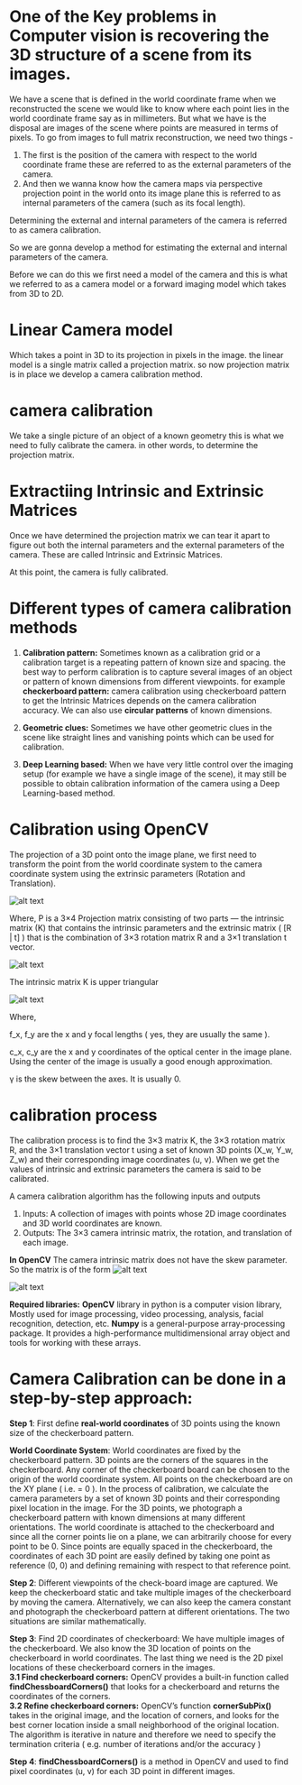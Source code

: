 # One of the Key problems in Computer vision is recovering the 3D structure of a scene from its images.

We have a scene that is defined in the world coordinate frame when we reconstructed the scene we would like to know where each point lies in the world coordinate frame say as in millimeters. But what we have is the disposal are images of the scene where points are measured in terms of pixels.
To go from images to full matrix reconstruction, we need two things - 
1. The first is the position of the camera with respect to the world coordinate frame these are referred to as the external parameters of the camera.
2. And then we wanna know how the camera maps via perspective projection point in the world onto its image plane this is referred to as internal parameters of the camera (such as its focal length).

Determining the external and internal parameters of the camera is referred to as camera calibration.

So we are gonna develop a method for estimating the external and internal parameters of the camera.

Before we can do this we first need a model of the camera and this is what we referred to as a camera model or a forward imaging model which takes from 3D to 2D.

# Linear Camera model
Which takes a point in 3D to its projection in pixels in the image. the linear model is a single matrix called a projection matrix. so now projection matrix is in place we develop a camera calibration method.


# camera calibration
We take a single picture of an object of a known geometry this is what we need to fully calibrate the camera. in other words, to determine the projection matrix.

# Extractiing Intrinsic and Extrinsic Matrices
Once we have determined the projection matrix we can tear it apart to figure out both the internal parameters and the external parameters of the camera. These are called Intrinsic and Extrinsic Matrices.

At this point, the camera is fully calibrated.

# Different types of camera calibration methods

1. **Calibration pattern:** Sometimes known as a calibration grid or a calibration target is a repeating pattern of known size and spacing. the best way to perform calibration is to capture several images of an object or pattern of known dimensions from different viewpoints. for example 
	**checkerboard pattern:** camera calibration using checkerboard pattern to get the Intrinsic Matrices depends on the camera calibration accuracy.
	We can also use **circular patterns** of known dimensions.

2. **Geometric clues:** Sometimes we have other geometric clues in the scene like straight lines and vanishing points which can be used for calibration.

3. **Deep Learning based:** When we have very little control over the imaging setup (for example we have a single image of the scene), it may still be possible to obtain calibration information of the camera using a Deep Learning-based method. 


# Calibration using OpenCV
The projection of a 3D point onto the image plane, we first need to transform the point from the world coordinate system to the camera coordinate system using the extrinsic parameters (Rotation and Translation). 

![alt text](https://github.com/itsmeaby/HackLab-Assignment/blob/main/img/intrinsic%20parameters.png)

Where, P is a 3×4 Projection matrix consisting of two parts — the intrinsic matrix (K) that contains the intrinsic parameters and the extrinsic matrix ( [R | t] ) that is the combination of 3×3 rotation matrix R and a 3×1 translation t vector.

![alt text](https://github.com/itsmeaby/HackLab-Assignment/blob/main/img/Projection%20matrix.png)

The intrinsic matrix K is upper triangular 

![alt text](https://github.com/itsmeaby/HackLab-Assignment/blob/main/img/intrinsic%20matrix%20K%20.png)

Where,

f_x, f_y are the x and y focal lengths ( yes, they are usually the same ).

c_x, c_y are the x and y coordinates of the optical center in the image plane. Using the center of the image is usually a good enough approximation.

γ is the skew between the axes. It is usually 0. 

# calibration process
The calibration process is to find the 3×3 matrix K, the 3×3 rotation matrix R, and the 3×1 translation vector t using a set of known 3D points (X_w, Y_w, Z_w) and their corresponding image coordinates (u, v). When we get the values of intrinsic and extrinsic parameters the camera is said to be calibrated. 

A camera calibration algorithm has the following inputs and outputs
1. Inputs: A collection of images with points whose 2D image coordinates and 3D world coordinates are known.
2. Outputs: The 3×3 camera intrinsic matrix, the rotation, and translation of each image. 

**In OpenCV** The camera intrinsic matrix does not have the skew parameter. 
So the matrix is of the form ![alt text](https://github.com/itsmeaby/HackLab-Assignment/blob/main/img/skew%20parameter.png)


![alt text](https://github.com/itsmeaby/HackLab-Assignment/blob/main/img/camera-calibration-flowchart.png)

**Required libraries:**
**OpenCV** library in python is a computer vision library, Mostly used for image processing, video processing, analysis, facial recognition, detection, etc.
**Numpy** is a general-purpose array-processing package. It provides a high-performance multidimensional array object and tools for working with these arrays.

# Camera Calibration can be done in a step-by-step approach:
**Step 1**: First define **real-world coordinates** of 3D points using the known size of the checkerboard pattern.

**World Coordinate System**: World coordinates are fixed by the checkerboard pattern. 3D points are the corners of the squares in the checkerboard. Any corner of the checkerboard board can be chosen to the origin of the world coordinate system. All points on the checkerboard are on the XY plane ( i.e.  = 0 ).
In the process of calibration, we calculate the camera parameters by a set of known 3D points and their corresponding pixel location in the image.
For the 3D points, we photograph a checkerboard pattern with known dimensions at many different orientations. The world coordinate is attached to the checkerboard and since all the corner points lie on a plane, we can arbitrarily choose for every point to be 0. Since points are equally spaced in the checkerboard, the coordinates of each 3D point are easily defined by taking one point as reference (0, 0) and defining remaining with respect to that reference point.

**Step 2**: Different viewpoints of the check-board image are captured.
We keep the checkerboard static and take multiple images of the checkerboard by moving the camera.
Alternatively, we can also keep the camera constant and photograph the checkerboard pattern at different orientations. The two situations are similar mathematically.

**Step 3**: Find 2D coordinates of checkerboard: We have multiple images of the checkerboard. We also know the 3D location of points on the checkerboard in world coordinates. The last thing we need is the 2D pixel locations of these checkerboard corners in the images.  
**3.1 Find checkerboard corners:** OpenCV provides a built-in function called **findChessboardCorners()** that looks for a checkerboard and returns the coordinates of the corners.  
**3.2 Refine checkerboard corners:** OpenCV’s function **cornerSubPix()** takes in the original image, and the location of corners, and looks for the best corner location inside a small neighborhood of the original location. The algorithm is iterative in nature and therefore we need to specify the termination criteria ( e.g. number of iterations and/or the accuracy )

**Step 4**: **findChessboardCorners()** is a method in OpenCV and used to find pixel coordinates (u, v) for each 3D point in different images.



